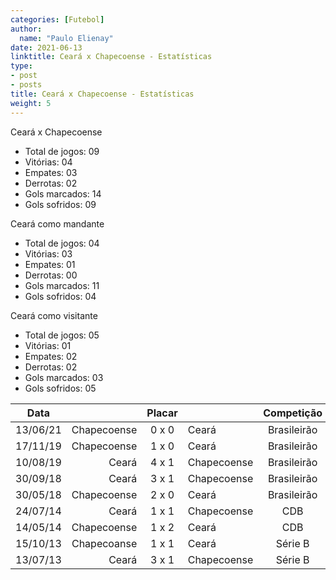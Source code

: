 ```yaml
---
categories: [Futebol]
author:
  name: "Paulo Elienay"
date: 2021-06-13
linktitle: Ceará x Chapecoense - Estatísticas
type:
- post
- posts
title: Ceará x Chapecoense - Estatísticas
weight: 5
---
```

Ceará x Chapecoense
* Total de jogos: 09
* Vitórias: 04
* Empates: 03
* Derrotas: 02
* Gols marcados: 14
* Gols sofridos: 09

Ceará como mandante
- Total de jogos: 04
- Vitórias: 03
- Empates: 01
- Derrotas: 00
- Gols marcados: 11
- Gols sofridos: 04

Ceará como visitante
- Total de jogos: 05
- Vitórias: 01
- Empates: 02
- Derrotas: 02
- Gols marcados: 03
- Gols sofridos: 05

| Data     |             | Placar  |             | Competição  |       |
| :---:    | ---:        | :---:   | :---        | :---:       | :---: |
| 13/06/21 | Chapecoense |  0 x 0  | Ceará       | Brasileirão | 09    |
| 17/11/19 | Chapecoense |  1 x 0  | Ceará       | Brasileirão | 08    |
| 10/08/19 |       Ceará |  4 x 1  | Chapecoense | Brasileirão | 07    |
| 30/09/18 |       Ceará |  3 x 1  | Chapecoense | Brasileirão | 06    |
| 30/05/18 | Chapecoense |  2 x 0  | Ceará       | Brasileirão | 05    |
| 24/07/14 |       Ceará |  1 x 1  | Chapecoense | CDB         | 04    |
| 14/05/14 | Chapecoense |  1 x 2  | Ceará       | CDB         | 03    |
| 15/10/13 | Chapecoanse |  1 x 1  | Ceará       | Série B     | 02    |
| 13/07/13 |       Ceará |  3 x 1  | Chapecoense | Série B     | 01    |
